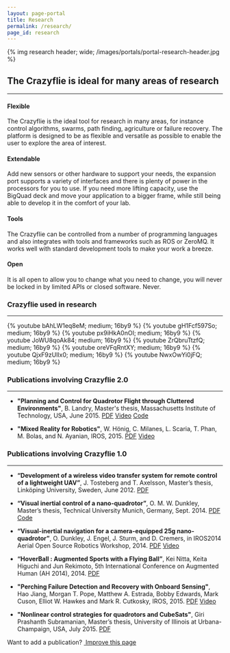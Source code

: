 ```yaml
---
layout: page-portal
title: Research
permalink: /research/
page_id: research
---
```


{% img research header; wide; /images/portals/portal-research-header.jpg %}

## The Crazyflie is ideal for many areas of research
---

#### Flexible

The Crazyflie is the ideal tool for research in many areas, for instance control algorithms,
swarms, path finding, agriculture or failure recovery. The platform is designed to be as
flexible and versatile as possible to enable the user to explore the area of interest. 

#### Extendable

Add new sensors or other hardware to support your needs, the expansion port supports a variety 
of interfaces and there is plenty of power in the processors for you to use. If you need 
more lifting capacity, use the BigQuad deck and move your application to a bigger frame,
while still being able to develop it in the comfort of your lab.

#### Tools

The Crazyflie can be controlled from a number of programming languages and also integrates with 
tools and frameworks such as ROS or ZeroMQ. It works well with standard development tools to make
your work a breeze. 

#### Open

It is all open to allow you to change what you need to change, you will never be locked in
by limited APIs or closed software. Never.

### Crazyflie used in research
---

{% youtube bAhLW1eq8eM; medium; 16by9 %}
{% youtube gH1Fcf597So; medium; 16by9 %}
{% youtube px9iHkA0nOI; medium; 16by9 %}
{% youtube JoWU8qoAk84; medium; 16by9 %}
{% youtube ZrQbruTtzfQ; medium; 16by9 %}
{% youtube oreVFqRntXY; medium; 16by9 %}
{% youtube QjxF9zUlIx0; medium; 16by9 %}
{% youtube NwxOwYi0jFQ; medium; 16by9 %}


### Publications involving Crazyflie 2.0
---
* **"Planning and Control for Quadrotor Flight through Cluttered Environments"**, B. Landry,  Master's thesis, Massachusetts Institute of Technology, USA, June 2015.
[PDF](http://groups.csail.mit.edu/robotics-center/public_papers/Landry15.pdf) 
[Video](https://www.youtube.com/watch?v=v-s564NoAu0) 
[Code](https://github.com/blandry/crazyflie-tools)

* **"Mixed Reality for Robotics"**, W. Hönig, C. Milanes, L. Scaria, T. Phan, M. Bolas, and N. Ayanian, IROS, 2015.
[PDF](http://www-bcf.usc.edu/~ayanian/files/Ayanian_IROS2015a.pdf) 
[Video](https://www.youtube.com/watch?v=px9iHkA0nOI)


### Publications involving Crazyflie 1.0
---
* **“Development of a wireless video transfer system for remote control of a lightweight UAV”**, J. Tosteberg and T. Axelsson, Master’s thesis, Linköping University, Sweden, June 2012. 
[PDF](http://liu.diva-portal.org/smash/get/diva2:534744/FULLTEXT01.pdf)
  
* **“Visual inertial control of a nano-quadrotor”**, O. M. W. Dunkley, Master’s thesis, Technical University Munich, Germany, Sept. 2014.
[PDF](https://vision.in.tum.de/_media/spezial/bib/dunkley14msc.pdf) 
[Code](https://github.com/omwdunkley/crazyflieROS)
  
* **“Visual-inertial navigation for a camera-equipped 25g nano-quadrotor”**, O. Dunkley, J. Engel, J. Sturm, and D. Cremers,  in IROS2014 Aerial Open Source Robotics Workshop, 2014. 
[PDF](https://vision.in.tum.de/_media/spezial/bib/dunkley14iros.pdf) 
[Video](https://vision.in.tum.de/_media/spezial/bib/dunkley14iros.mp4)

* **“HoverBall : Augmented Sports with a Flying Ball”**, Kei Nitta, Keita Higuchi and Jun Rekimoto, 5th International Conference on Augmented Human (AH 2014), 2014. 
[PDF](https://rekimotolab.files.wordpress.com/2014/02/a13-nitta.pdf)
  
* **"Perching Failure Detection and Recovery with Onboard Sensing"**, Hao Jiang, Morgan T. Pope, Matthew A. Estrada, Bobby Edwards, Mark Cuson, Elliot W. Hawkes and Mark R. Cutkosky, IROS, 2015. 
[PDF](http://bdml.stanford.edu/uploads/Main/PerchingPublications/IROS_2015_Recovery.pdf) 
[Video](https://m.youtube.com/watch?v=xhtbprB5Rqs)

* **"Nonlinear control strategies for quadrotors and CubeSats"**, Giri Prashanth Subramanian, Master’s thesis, University of Illinois at Urbana-Champaign, USA, July 2015.
[PDF](https://www.ideals.illinois.edu/bitstream/handle/2142/88078/SUBRAMANIAN-THESIS-2015.pdf?sequence=1) 

<div class="col-md-12">
  <p class="text-right">Want to add a publication? <a href="https://github.com/bitcraze/bitcraze-website/edit/master/src/{{page.path}}"><i class="fa fa-pencil"></i> &nbsp;Improve this page</a></p>
</div>
